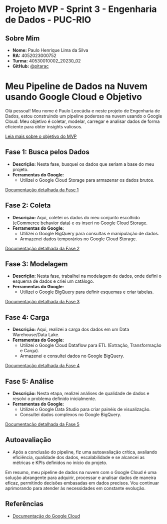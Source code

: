 # Projeto MVP - Sprint 3 - Engenharia de Dados - PUC-RIO

## Sobre Mim

- **Nome:** Paulo Henrique Lima da Silva
- **RA:** 4052023000752
- **Turma:** 40530010002_20230_02
- **GitHub:** [@pitarac](https://www.github.com/pitarac)

# Meu Pipeline de Dados na Nuvem usando Google Cloud e Objetivo

Olá pessoal! Meu nome é Paulo Leocádia e neste projeto de Engenharia de Dados, estou construindo um pipeline poderoso na nuvem usando o Google Cloud. Meu objetivo é coletar, modelar, carregar e analisar dados de forma eficiente para obter insights valiosos.

[Leia mais sobre o objetivo do MVP](https://github.com/pitarac/mvp-sprint-eng-de-dados/blob/main/objetivo.md)

## Fase 1: Busca pelos Dados
- **Descrição:** Nesta fase, busquei os dados que seriam a base do meu projeto.
- **Ferramentas do Google:** 
  - Utilizei o Google Cloud Storage para armazenar os dados brutos.

[Documentação detalhada da Fase 1](https://github.com/pitarac/mvp-sprint-eng-de-dados/tree/main/fase-1)

## Fase 2: Coleta 
- **Descrição:** Aqui, coletei os dados do meu conjunto escolhido (eCommerce behavior data) e os inseri no Google Cloud Storage.
- **Ferramentas do Google:**
  - Utilizei o Google BigQuery para consultas e manipulação de dados.
  - Armazenei dados temporários no Google Cloud Storage.
  
[Documentação detalhada da Fase 2](https://github.com/pitarac/mvp-sprint-eng-de-dados/tree/main/fase-2)

## Fase 3: Modelagem 
- **Descrição:** Nesta fase, trabalhei na modelagem de dados, onde defini o esquema de dados e criei um catálogo.
- **Ferramentas do Google:**
  - Utilizei o Google BigQuery para definir esquemas e criar tabelas.
  
[Documentação detalhada da Fase 3](https://github.com/pitarac/mvp-sprint-eng-de-dados/tree/main/fase-3)

## Fase 4: Carga
- **Descrição:** Aqui, realizei a carga dos dados em um Data Warehouse/Data Lake.
- **Ferramentas do Google:**
  - Utilizei o Google Cloud Dataflow para ETL (Extração, Transformação e Carga).
  - Armazenei e consultei dados no Google BigQuery.
  
[Documentação detalhada da Fase 4](https://github.com/pitarac/mvp-sprint-eng-de-dados/tree/main/fase-4)

## Fase 5: Análise
- **Descrição:** Nesta etapa, realizei análises de qualidade de dados e resolvi o problema definido inicialmente.
- **Ferramentas do Google:**
  - Utilizei o Google Data Studio para criar painéis de visualização.
  - Consultei dados complexos no Google BigQuery.
  
[Documentação detalhada da Fase 5](https://github.com/pitarac/mvp-sprint-eng-de-dados/tree/main/fase-5)

## Autoavaliação
- Após a conclusão do pipeline, fiz uma autoavaliação crítica, avaliando eficiência, qualidade dos dados, escalabilidade e se alcancei as métricas e KPIs definidos no início do projeto.

Em resumo, meu pipeline de dados na nuvem com o Google Cloud é uma solução abrangente para adquirir, processar e analisar dados de maneira eficaz, permitindo decisões embasadas em dados precisos. Vou continuar aprimorando para atender às necessidades em constante evolução.

## Referências
- [Documentação do Google Cloud](https://cloud.google.com/docs)

